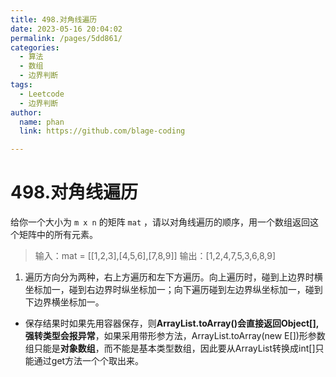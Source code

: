```yaml
---
title: 498.对角线遍历
date: 2023-05-16 20:04:02
permalink: /pages/5dd861/
categories: 
  - 算法
  - 数组
  - 边界判断
tags: 
  - Leetcode
  - 边界判断
author: 
  name: phan
  link: https://github.com/blage-coding

---
```

# 498.对角线遍历

给你一个大小为 `m x n` 的矩阵 `mat` ，请以对角线遍历的顺序，用一个数组返回这个矩阵中的所有元素。

> 输入：mat = [[1,2,3],[4,5,6],[7,8,9]]
> 输出：[1,2,4,7,5,3,6,8,9]

1. 遍历方向分为两种，右上方遍历和左下方遍历。向上遍历时，碰到上边界时横坐标加一，碰到右边界时纵坐标加一；向下遍历碰到左边界纵坐标加一，碰到下边界横坐标加一。

- 保存结果时如果先用容器保存，则**ArrayList.toArray()会直接返回Object[],强转类型会报异常**，如果采用带形参方法，ArrayList.toArray(new E[])形参数组只能是**对象数组**，而不能是基本类型数组，因此要从ArrayList转换成int[]只能通过get方法一个个取出来。